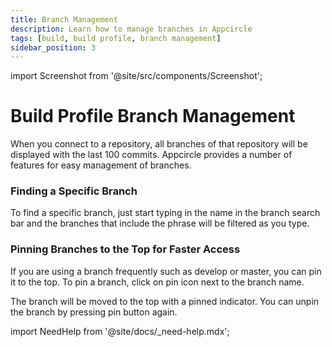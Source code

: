 ```yaml
---
title: Branch Management
description: Learn how to manage branches in Appcircle
tags: [build, build profile, branch management]
sidebar_position: 3
---
```


import Screenshot from '@site/src/components/Screenshot';

# Build Profile Branch Management

When you connect to a repository, all branches of that repository will be displayed with the last 100 commits. Appcircle provides a number of features for easy management of branches.

### Finding a Specific Branch

To find a specific branch, just start typing in the name in the branch search bar and the branches that include the phrase will be filtered as you type.

<Screenshot url='https://cdn.appcircle.io/docs/assets/branch-operation-specific-branch.png' />

### Pinning Branches to the Top for Faster Access

If you are using a branch frequently such as develop or master, you can pin it to the top. To pin a branch, click on pin icon next to the branch name.

<Screenshot url='https://cdn.appcircle.io/docs/assets/branch-operation-pin-unpinned.png' />

The branch will be moved to the top with a pinned indicator. You can unpin the branch by pressing pin button again.

<Screenshot url='https://cdn.appcircle.io/docs/assets/branch-operation-pin-pinned.png' />

import NeedHelp from '@site/docs/\_need-help.mdx';

<NeedHelp />
